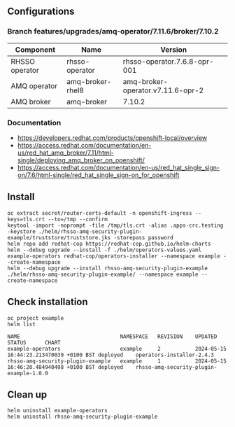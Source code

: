 
## Configurations

### Branch features/upgrades/amq-operator/7.11.6/broker/7.10.2
| Component      | Name             | Version                           |
|----------------|------------------|-----------------------------------|
| RHSSO operator | rhsso-operator   | rhsso-operator.7.6.8-opr-001      |
| AMQ operator   | amq-broker-rhel8 | amq-broker-operator.v7.11.6-opr-2 |
| AMQ broker     | amq-broker       | 7.10.2                            |

### Documentation
- https://developers.redhat.com/products/openshift-local/overview
- https://access.redhat.com/documentation/en-us/red_hat_amq_broker/7.11/html-single/deploying_amq_broker_on_openshift/
- https://access.redhat.com/documentation/en-us/red_hat_single_sign-on/7.6/html-single/red_hat_single_sign-on_for_openshift

## Install
```
oc extract secret/router-certs-default -n openshift-ingress --keys=tls.crt --to=/tmp --confirm
keytool -import -noprompt -file /tmp/tls.crt -alias .apps-crc.testing -keystore ./helm/rhsso-amq-security-plugin-example/truststore/truststore.jks -storepass password
helm repo add redhat-cop https://redhat-cop.github.io/helm-charts
helm --debug upgrade --install -f ./helm/operators-values.yaml example-operators redhat-cop/operators-installer --namespace example --create-namespace
helm --debug upgrade --install rhsso-amq-security-plugin-example ./helm/rhsso-amq-security-plugin-example/ --namespace example --create-namespace
```

## Check installation

```
oc project example
helm list 

NAME                                NAMESPACE   REVISION    UPDATED                                 STATUS      CHART
example-operators                   example     2           2024-05-15 16:44:23.213470039 +0100 BST deployed    operators-installer-2.4.3
rhsso-amq-security-plugin-example   example     1           2024-05-15 16:46:20.484940498 +0100 BST deployed    rhsso-amq-security-plugin-example-1.0.0
```

## Clean up
```
helm uninstall example-operators
helm uninstall rhsso-amq-security-plugin-example 
```